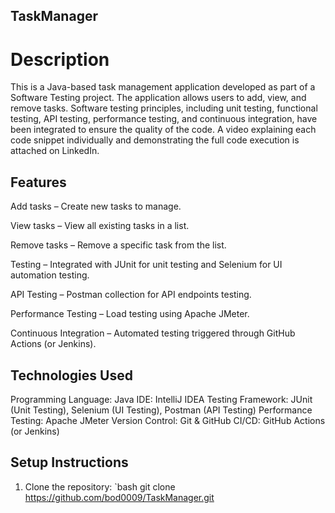 ﻿## TaskManager
# Description
This is a Java-based task management application developed as part of a Software Testing project. The application allows users to add, view, and remove tasks. Software testing principles, including unit testing, functional testing, API testing, performance testing, and continuous integration, have been integrated to ensure the quality of the code.
A video explaining each code snippet individually and demonstrating the full code execution is attached on LinkedIn.
## Features
Add tasks – Create new tasks to manage.

View tasks – View all existing tasks in a list.

Remove tasks – Remove a specific task from the list.

Testing – Integrated with JUnit for unit testing and Selenium for UI automation testing.

API Testing – Postman collection for API endpoints testing.

Performance Testing – Load testing using Apache JMeter.

Continuous Integration – Automated testing triggered through GitHub Actions (or Jenkins).
## Technologies Used
Programming Language: Java
IDE: IntelliJ IDEA
Testing Framework: JUnit (Unit Testing), Selenium (UI Testing), Postman (API Testing)
Performance Testing: Apache JMeter
Version Control: Git & GitHub
CI/CD: GitHub Actions (or Jenkins)
## Setup Instructions
1. Clone the repository:
   `bash
   git clone https://github.com/bod0009/TaskManager.git
